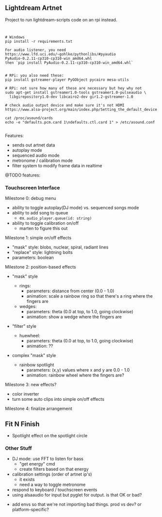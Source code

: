 ## Lightdream Artnet

Project to run lightdream-scripts code on an rpi instead.

```


# Windows
pip install -r requirements.txt

For audio listener, you need
https://www.lfd.uci.edu/~gohlke/pythonlibs/#pyaudio
PyAudio‑0.2.11‑cp310‑cp310‑win_amd64.whl
then `pip install PyAudio‑0.2.11‑cp310‑cp310‑win_amd64.whl`


# RPi: you also need these:
pip install gstreamer-player PyGObject pycairo mesa-utils

# RPi: not sure how many of these are necessary but hey why not
sudo apt-get install gstreamer1.0-tools gstreamer1.0-pulseaudio \
  libgirepository1.0-dev libcairo2-dev gir1.2-gstreamer-1.0

# check audio output device and make sure it's not HDMI
https://www.alsa-project.org/main/index.php/Setting_the_default_device

cat /proc/asound/cards
echo -e "defaults.pcm.card 1\ndefaults.ctl.card 1" > /etc/asound.conf


```

Features:

- sends out artnet data
- autoplay mode
- sequenced audio mode
- metronome / calibration mode
- filter system to modify frame data in realtime

@TODO features:

### Touchscreen Interface

Milestone 0: debug menu

- ability to toggle autoplay(DJ mode) vs. sequenced songs mode
- ability to add song to queue
  - ex. `audio_player.queue(id: string)`
- ability to toggle calibration on/off
  - marten to figure this out

Milestone 1: simple on/off effects

- "mask" style: blobs, nuclear, spiral, radiant lines
- "replace" style: lightning bolts
- parameters: boolean

Milestone 2: position-based effects

- "mask" style
  - rings:
    - parameters: distance from center (0.0 - 1.0)
    - animation: scale a rainbow ring so that there's a ring where the fingers are
  - wedges:
    - parameters: theta (0.0 at top, to 1.0, going clockwise)
    - animation: show a wedge where the fingers are
- "filter" style

  - huewheel:
    - parameters: theta (0.0 at top, to 1.0, going clockwise)
    - animation: ??

- complex "mask" style
  - rainbow spotlight
    - parameters: (x,y) values where x and y are 0.0 - 1.0
    - animation: rainbow wheel where the fingers are?

Milestone 3: new effects?

- color inverter
- turn some auto clips into simple on/off effects

Milestone 4: finalize arrangement

## Fit N Finish

- Spotlight effect on the spotlight circle

### Other Stuff

- DJ mode: use FFT to listen for bass
  - "get energy" cmd
  * create filters based on that energy
- calibration settings (order of artnet ip's)
  - it exists
  * need a way to toggle metronome
- respond to keyboard / touchscreen events
- using alsaaudio for input but pyglet for output. is that OK or bad?

* add envs so that we're not importing bad things. prod vs dev? or platform-specific?
